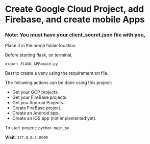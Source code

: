 # Create Google Cloud Project, add Firebase, and create mobile Apps

### Note: You must have your client_secret.json file with you, 
Place it in the home folder location.

Before starting flask, on terminal, 

`export FLASK_APP=main.py`

Best to create a venv using the requirement.txt file.

The following actions can be done using this project:

- Get your GCP projects.
- Get your FireBase projects.
- Get you Android Projects.
- Create FireBase project. 
- Create an Android app.
- Create an IOS app (not implemented yet).

To start project:
`python main.py`

**Visit**: `127.0.0.1:8000`
